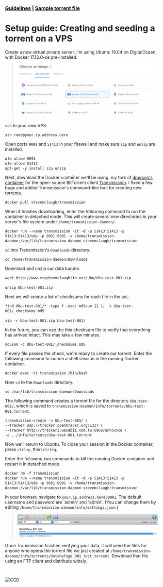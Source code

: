 ### [Guidelines](README.md) | [Sample torrent file](https://github.com/stevemclaugh/preservation-torrent/blob/master/DataRefuge_001_test.torrent?raw=true)


# Setup guide: Creating and seeding a torrent on a VPS

Create a new virtual private server. I'm using Ubuntu 16.04 on DigitalOcean, with Docker 17.12.0-ce pre-installed.

> <img src="img/DigitalOcean.png" width="800" />


`ssh` to your new VPS.

```
ssh root@your.ip.address.here
```

Open ports `9091` and `51413` in your firewall and make sure `zip` and `unzip` are installed.

```
ufw allow 9091
ufw allow 51413
apt-get -y install zip unzip
```

Next, download the Docker container we'll be using: my fork of [dperson's container](https://github.com/dperson/transmission) for the open-source BitTorrent client [Transmission](https://transmissionbt.com). I fixed a few bugs and added Transmission's command-line tool for creating new torrents.

```
docker pull stevemclaugh/transmission
```

When it finishes downloading, enter the following command to run the container in detached mode. This will create several new directories in your server's file system under `/home/transmission-daemon/`.

```
docker run --name transmission -it -d -p 51413:51413 -p 51413:51413/udp -p 9091:9091 -v /home/transmission-daemon:/var/lib/transmission-daemon stevemclaugh/transmission
```

`cd` into Transmission's `Downloads` directory.

```
cd /home/transmission-daemon/Downloads
```

Download and unzip our data bundle.

```
wget http://www.stephenmclaughlin.net/Ubu/Ubu-test-001.zip

unzip Ubu-test-001.zip
```

Next we will create a list of checksums for each file in the set.

```
find Ubu-test-001/* -type f -exec md5sum {} \;  > Ubu-test-001/_checksums.md5

zip -r Ubu-test-001.zip Ubu-test-001/
```

In the future, you can use the this checksum file to verify that everything has arrived intact. This may take a few minutes.

```
md5sum -c Ubu-test-001/_checksums.md5
```



If every file passes the check, we're ready to create our torrent. Enter the following command to launch a shell session in the running Docker container.


```
docker exec -ti transmission /bin/bash
```

Now `cd` to the `Downloads` directory.

```
cd /var/lib/transmission-daemon/Downloads
```

The following command creates a torrent file for the directory `Ubu-test-001/`, which is saved to `transmission-daemon/info/torrents/Ubu-test-001.torrent`.

```
transmission-create -n Ubu-test-001/ \
--tracker udp://tracker.opentrackr.org:1337 \
--tracker http://tracker2.wasabii.com.tw:6969/announce \
-o ../info/torrents/Ubu-test-001.torrent
```

Now we'll return to Ubuntu. To close your session in the Docker container, press `ctrl+p`, then `ctrl+q`.

Enter the following two commands to kill the running Docker container and restart it in detached mode.

```
docker rm -f transmission
docker run --name transmission -it -d -p 51413:51413 -p 51413:51413/udp -p 9091:9091 -v /home/transmission-daemon:/var/lib/transmission-daemon stevemclaugh/transmission
```

In your browser, navigate to `your.ip.address.here:9091`. The default username and password are 'admin' and 'admin'. (You can change them by editing `/home/transmission-daemon/info/settings.json`.)

> <img src="img/Transmission.png" width="800" />

Once Transmission finishes verifying your data, it will seed the files for anyone who opens the torrent file we just created at `/home/transmission-daemon/info/torrents/DataRefuge_001_test.torrent`. Download that file using an FTP client and distribute widely.



&nbsp;

<p xmlns:dct="http://purl.org/dc/terms/" xmlns:vcard="http://www.w3.org/2001/vcard-rdf/3.0#">
  <a rel="license"
     href="http://creativecommons.org/publicdomain/zero/1.0/">
    <img src="http://i.creativecommons.org/p/zero/1.0/88x31.png" style="border-style: none;" alt="CC0" />
  </a>
</p>
